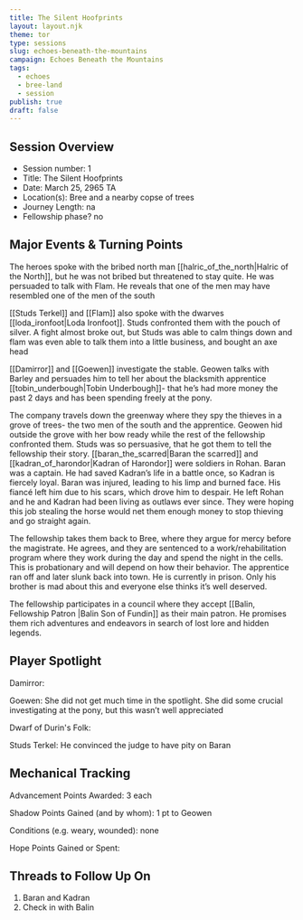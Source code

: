 ```yaml
---
title: The Silent Hoofprints
layout: layout.njk
theme: tor
type: sessions
slug: echoes-beneath-the-mountains
campaign: Echoes Beneath the Mountains
tags:
  - echoes
  - bree-land
  - session
publish: true
draft: false
---
```


## Session Overview

- Session number: 1
- Title: The Silent Hoofprints
- Date: March 25, 2965 TA
- Location(s): Bree and a nearby copse of trees
- Journey Length: na
- Fellowship phase? no

## Major Events & Turning Points

The heroes spoke with the bribed north man [[halric_of_the_north|Halric of the North]], but he was not bribed but threatened to stay quite. He was persuaded to talk with Flam. He reveals that one of the men may have resembled one of the men of the south

[[Studs Terkel]] and [[Flam]] also spoke with the dwarves [[loda_ironfoot|Loda Ironfoot]]. Studs confronted them with the pouch of silver. A fight almost broke out, but Studs was able to calm things down and flam was even able to talk them into a little business, and bought an axe head

[[Damirror]] and [[Goewen]] investigate the stable. Geowen talks with Barley and persuades him to tell her about the blacksmith apprentice [[tobin_underbough|Tobin Underbough]]- that he’s had more money the past 2 days and has been spending freely at the pony.

The company travels down the greenway where they spy the thieves in a grove of trees- the two men of the south and the apprentice. Geowen hid outside the grove with her bow ready while the rest of the fellowship confronted them. Studs was so persuasive, that he got them to tell the fellowship their story. [[baran_the_scarred|Baran the scarred]] and [[kadran_of_harondor|Kadran of Harondor]] were soldiers in Rohan. Baran was a captain. He had saved Kadran’s life in a battle once, so Kadran is fiercely loyal. Baran was injured, leading to his limp and burned face. His fiancé left him due to his scars, which drove him to despair. He left Rohan and he and Kadran had been living as outlaws ever since. They were hoping this job stealing the horse would net them enough money to stop thieving and go straight again.

The fellowship takes them back to Bree, where they argue for mercy before the magistrate. He agrees, and they are sentenced to a work/rehabilitation program where they work during the day and spend the night in the cells. This is probationary and will depend on how their behavior. The apprentice ran off and later slunk back into town. He is currently in prison. Only his brother is mad about this and everyone else thinks it’s well deserved.

The fellowship participates in a council where they accept [[Balin, Fellowship Patron |Balin Son of Fundin]] as their main patron. He promises them rich adventures and endeavors in search of lost lore and hidden legends.

## Player Spotlight

Damirror:

Goewen: She did not get much time in the spotlight. She did some crucial investigating at the pony, but this wasn’t well appreciated

Dwarf of Durin's Folk:

Studs Terkel: He convinced the judge to have pity on Baran

## Mechanical Tracking

Advancement Points Awarded: 3 each

Shadow Points Gained (and by whom): 1 pt to Geowen

Conditions (e.g. weary, wounded): none

Hope Points Gained or Spent:

## Threads to Follow Up On

1. Baran and Kadran
2. Check in with Balin
